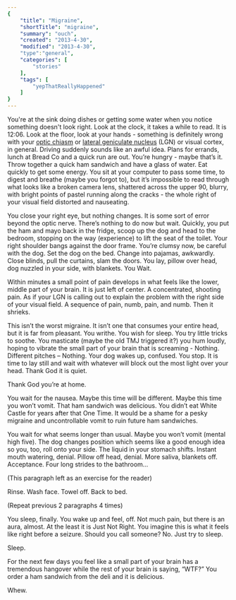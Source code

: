 ```yaml
---
{
    "title": "Migraine",
    "shortTitle": "migraine",
    "summary": "ouch",
    "created": "2013-4-30",
    "modified": "2013-4-30",
    "type":"general",
    "categories": [
        "stories"
    ],
    "tags": [
        "yepThatReallyHappened"
    ]
}
---
```

You're at the sink doing dishes or getting some water when you notice
something doesn't look right. Look at the clock, it takes a while to
read. It is 12:06. Look at the floor, look at your hands - something is
definitely wrong with your [optic
chiasm](%20http://en.wikipedia.org/wiki/Optic_chiasm) or [lateral
geniculate
nucleus](http://en.wikipedia.org/wiki/Lateral_geniculate_nucleus) (LGN)
or visual cortex, in general. Driving suddenly sounds like an awful
idea. Plans for errands, lunch at Bread Co and a quick run are out.
You’re hungry - maybe that’s it. Throw together a quick ham sandwich and
have a glass of water. Eat quickly to get some energy. You sit at your
computer to pass some time, to digest and breathe (maybe you forgot to),
but it’s impossible to read through what looks like a broken camera
lens, shattered across the upper 90, blurry, with bright points of
pastel running along the cracks - the whole right of your visual field
distorted and nauseating.

You close your right eye, but nothing changes. It is some sort of error
beyond the optic nerve. There’s nothing to do now but wait. Quickly, you
put the ham and mayo back in the fridge, scoop up the dog and head to
the bedroom, stopping on the way (experience) to lift the seat of the
toilet. Your right shoulder bangs against the door frame. You’re clumsy
now, be careful with the dog. Set the dog on the bed. Change into
pajamas, awkwardly. Close blinds, pull the curtains, slam the doors. You
lay, pillow over head, dog nuzzled in your side, with blankets. You
Wait.

Within minutes a small point of pain develops in what feels like the
lower, middle part of your brain. It is just left of center. A
concentrated, shooting pain. As if your LGN is calling out to explain
the problem with the right side of your visual field. A sequence of
pain, numb, pain, and numb. Then it shrieks.

This isn’t the worst migraine. It isn’t one that consumes your entire
head, but it is far from pleasant. You writhe. You wish for sleep. You
try little tricks to soothe. You masticate (maybe the old TMJ triggered
it?) you hum loudly, hoping to vibrate the small part of your brain that
is screaming - Nothing. Different pitches – Nothing. Your dog wakes up,
confused. You stop. It is time to lay still and wait with whatever will
block out the most light over your head. Thank God it is quiet. 

Thank God you’re at home.

You wait for the nausea. Maybe this time will be different. Maybe this
time you won’t vomit. That ham sandwich was delicious. You didn’t eat
White Castle for years after that One Time. It would be a shame for a
pesky migraine and uncontrollable vomit to ruin future ham sandwiches.

You wait for what seems longer than usual. Maybe you won’t vomit (mental
high five). The dog changes position which seems like a good enough idea
so you, too, roll onto your side. The liquid in your stomach shifts.
Instant mouth watering, denial. Pillow off head, denial. More saliva,
blankets off. Acceptance. Four long strides to the bathroom...

(This paragraph left as an exercise for the reader)

Rinse. Wash face. Towel off. Back to bed. 

(Repeat previous 2 paragraphs 4 times)

You sleep, finally. You wake up and feel, off. Not much pain, but there
is an aura, almost. At the least it is Just Not Right. You imagine this
is what it feels like right before a seizure. Should you call someone?
No. Just try to sleep.

Sleep.

For the next few days you feel like a small part of your brain has a
tremendous hangover while the rest of your brain is saying, “WTF?” You
order a ham sandwich from the deli and it is delicious.

Whew.
